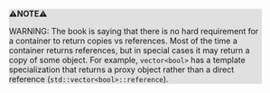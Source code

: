 <div style="margin:2em; background-color: #e0e0e0;">

<strong>⚠️NOTE️️️⚠️</strong>

WARNING: The book is saying that there is no hard requirement for a container to return copies vs references. Most of the time a container returns references, but in special cases it may return a copy of some object. For example, `vector<bool>` has a template specialization that returns a proxy object rather than a direct reference (`std::vector<bool>::reference`).
</div>

